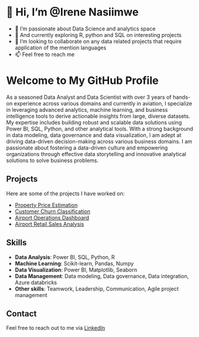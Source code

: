 # 👋 Hi, I’m @Irene Nasiimwe
- 👀 I’m passionate about Data Science and analytics space
- 🌱 And currently exploring R, python and SQL on interesting projects
- 💞️ I’m looking to collaborate on any data related projects that require application of the mention languages
- 📫 Feel free to reach me 

# Welcome to My GitHub Profile

As a seasoned Data Analyst and Data Scientist with over 3 years of hands-on experience across various domains and currently in aviation, I specialize in leveraging advanced analytics, machine learning, and business intelligence tools to derive actionable insights from large, diverse datasets. My expertise includes building robust and scalable data solutions using Power BI, SQL, Python, and other analytical tools. With a strong background in data modeling, data governance and data visualization, I am adept at driving data-driven decision-making across various business domains. I am passionate about fostering a data-driven culture and empowering organizations through effective data storytelling and innovative analytical solutions to solve business problems.

## Projects

Here are some of the projects I have worked on:

- [Property Price Estimation](https://github.com/IreneN-Git/Property-Price-Estimation)
- [Customer Churn Classification](https://github.com/IreneN-Git/Customer-Churn-Classification)
- [Airport Operations Dashboard](https://github.com/IreneN-Git/Airport-Operations-Dashboard)
- [Airport Retail Sales Analysis](https://github.com/IreneN-Git/Retails-Sales-Analysis)
<!-- - [Predictive Maintenance for Airport Operations](https://github.com/your_username/Predictive-Maintenance)
- [Retail Sales Forecasting](https://github.com/your_username/Retail-Sales-Forecasting)
- <!--[Customer Segmentation for Targeted Marketing](https://github.com/your_username/Customer-Segmentation)-->

## Skills

- **Data Analysis**: Power BI, SQL, Python, R
- **Machine Learning**: Scikit-learn, Pandas, Numpy
- **Data Visualization**: Power BI, Matplotlib, Seaborn
- **Data Management**: Data modeling, Data governance, Data integration, Azure databricks
- **Other skills**: Teamwork, Leadership, Communication, Agile project management

## Contact

Feel free to reach out to me via [LinkedIn](https://www.linkedin.com/in/irene-nasiimwe) <!-- or [Email](mailto:irenenasiimwe@gmail.com).-->


<!---
IreneN-Git/IreneN-Git is a ✨ special ✨ repository because its `README.md` (this file) appears on your GitHub profile.
You can click the Preview link to take a look at your changes.
--->
